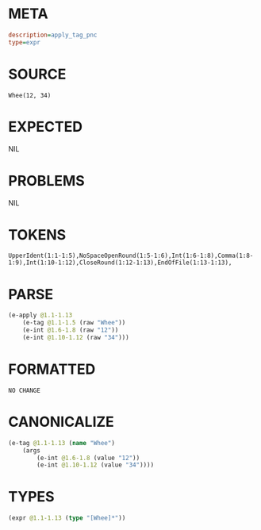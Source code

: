 # META
~~~ini
description=apply_tag_pnc
type=expr
~~~
# SOURCE
~~~roc
Whee(12, 34)
~~~
# EXPECTED
NIL
# PROBLEMS
NIL
# TOKENS
~~~zig
UpperIdent(1:1-1:5),NoSpaceOpenRound(1:5-1:6),Int(1:6-1:8),Comma(1:8-1:9),Int(1:10-1:12),CloseRound(1:12-1:13),EndOfFile(1:13-1:13),
~~~
# PARSE
~~~clojure
(e-apply @1.1-1.13
	(e-tag @1.1-1.5 (raw "Whee"))
	(e-int @1.6-1.8 (raw "12"))
	(e-int @1.10-1.12 (raw "34")))
~~~
# FORMATTED
~~~roc
NO CHANGE
~~~
# CANONICALIZE
~~~clojure
(e-tag @1.1-1.13 (name "Whee")
	(args
		(e-int @1.6-1.8 (value "12"))
		(e-int @1.10-1.12 (value "34"))))
~~~
# TYPES
~~~clojure
(expr @1.1-1.13 (type "[Whee]*"))
~~~
